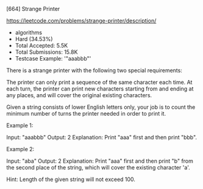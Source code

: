 [664] Strange Printer  

https://leetcode.com/problems/strange-printer/description/

* algorithms
* Hard (34.53%)
* Total Accepted:    5.5K
* Total Submissions: 15.8K
* Testcase Example:  '"aaabbb"'


There is a strange printer with the following two special requirements:


The printer can only print a sequence of the same character each time.
At each turn, the printer can print new characters starting from and ending at any places, and will cover the original existing characters.





Given a string consists of lower English letters only, your job is to count the minimum number of turns the printer needed in order to print it.


Example 1:

Input: "aaabbb"
Output: 2
Explanation: Print "aaa" first and then print "bbb".



Example 2:

Input: "aba"
Output: 2
Explanation: Print "aaa" first and then print "b" from the second place of the string, which will cover the existing character 'a'.



Hint: Length of the given string will not exceed 100.
